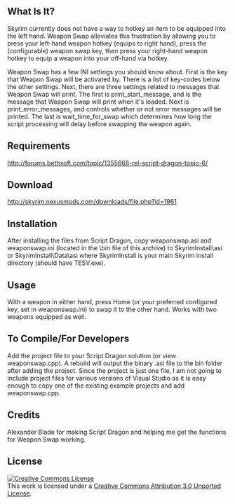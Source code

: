 What Is It?
------------
Skyrim currently does not have a way to hotkey an item to be equipped into the left hand. Weapon Swap alleviates this frustration by allowing you to press your left-hand weapon hotkey (equips to right hand), press the (configurable) weapon swap key, then press your right-hand weapon hotkey to equip a weapon into your off-hand via hotkey. 

Weapon Swap has a few INI settings you should know about. First is the key that Weapon Swap will be activated by. There is a list of key-codes below the other settings. Next, there are three settings related to messages that Weapon Swap will print. The first is print_start_message, and is the message that Weapon Swap will print when it's loaded. Next is print_error_messages, and controls whether or not error messages will be printed. The last is wait_time_for_swap which determines how long the script processing will delay before swapping the weapon again.

Requirements
----------------------
http://forums.bethsoft.com/topic/1355668-rel-script-dragon-topic-6/

Download
---------------
http://skyrim.nexusmods.com/downloads/file.php?id=1961

Installation
-----------------
After installing the files from Script Dragon, copy weaponswap.asi and weaponswap.ini (located in the \bin file of this archive) to SkyrimInstall\asi or SkyrimInstall\Data\asi where SkyrimInstall is your main Skyrim install directory (should have TESV.exe).

Usage
------------
With a weapon in either hand, press Home (or your preferred configured key, set in weaponswap.ini) to swap it to the other hand. Works with two weapons equipped as well.

To Compile/For Developers
-------------
Add the project file to your Script Dragon solution (or view weaponswap.cpp). A rebuild will output the binary .asi file to the bin folder after adding the project. Since the project is just one file, I am not going to include project files for various versions of Visual Studio as it is easy enough to copy one of the existing example projects and add weaponswap.cpp.

Credits
-------------------
Alexander Blade for making Script Dragon and helping me get the functions for Weapon Swap working.

License
-------------
<a rel="license" href="http://creativecommons.org/licenses/by/3.0/"><img alt="Creative Commons License" style="border-width:0" src="http://i.creativecommons.org/l/by/3.0/88x31.png" /></a><br />This work is licensed under a <a rel="license" href="http://creativecommons.org/licenses/by/3.0/">Creative Commons Attribution 3.0 Unported License</a>.